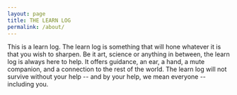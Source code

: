 ```yaml
---
layout: page
title: THE LEARN LOG
permalink: /about/
---
```


This is a learn log. The learn log is something that will hone whatever it is
that you wish to sharpen. Be it art, science or anything in between, the learn log
is always here to help. It offers guidance, an ear, a hand, a mute companion, and
a connection to the rest of the world. The learn log will not survive without your
help -- and by your help, we mean everyone -- including you.

